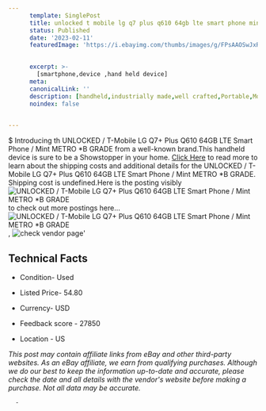 ```yaml
---
      template: SinglePost
      title: unlocked t mobile lg q7 plus q610 64gb lte smart phone mint metro b grade
      status: Published
      date: '2023-02-11'
      featuredImage: 'https://i.ebayimg.com/thumbs/images/g/FPsAAOSwJxRgr9V1/s-l225.jpg'
       

      excerpt: >-
        [smartphone,device ,hand held device]
      meta:
      canonicalLink: ''
      description: [handheld,industrially made,well crafted,Portable,Mobile,Compact,Convenient,Lightweight,Maneuverable,Man-portable,Miniature,Carriable,Hand-held,Light,Holdable,Transportable,Mobile device,Pocket-sized,On-the-go,Wireless,Cordless,Compact size,Convenient size, smartphone,device ,hand held device]
      noindex: false
      

---
```

$
      Introducing th UNLOCKED / T-Mobile LG Q7+ Plus Q610 64GB LTE Smart Phone /  Mint METRO *B GRADE from a well-known brand.This handheld device  is sure to be a Showstopper in your home. [Click Here](https://www.ebay.com/itm/334121935243?hash=item4dcb38218b%3Ag%3AFPsAAOSwJxRgr9V1&mkevt=1&mkcid=1&mkrid=711-53200-19255-0&campid=%253CePNCampaignId%253E&customid=%253CreferenceId%253E&toolid=10049) to read more to learn about the shipping costs and additional details for the UNLOCKED / T-Mobile LG Q7+ Plus Q610 64GB LTE Smart Phone /  Mint METRO *B GRADE. Shipping cost is undefined.Here is the posting visibly ![UNLOCKED / T-Mobile LG Q7+ Plus Q610 64GB LTE Smart Phone /  Mint METRO *B GRADE](https://i.ebayimg.com/thumbs/images/g/FPsAAOSwJxRgr9V1/s-l225.jpg) to check out more postings here... ![UNLOCKED / T-Mobile LG Q7+ Plus Q610 64GB LTE Smart Phone /  Mint METRO *B GRADE](https://i.ebayimg.com/images/g/FPsAAOSwJxRgr9V1/s-l1200.jpg), ![check vendor page]()'

      

 ## Technical Facts 



     
      

 - Condition- Used 


      

 - Listed Price- 54.80 


      

 - Currency- USD 


      

 - Feedback score - 27850 


      

 - Location - US 


      
      

 *_This post may contain affiliate links from eBay and other third-party websites. As an eBay affiliate, we earn from qualifying purchases. Although we do our best to keep the information up-to-date and accurate, please check the date and all details with the vendor's website before making a purchase. Not all data may be accurate._*




      -
